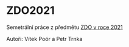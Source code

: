 # ZDO2021

Semetrální práce z předmětu [ZDO v roce 2021](https://nbviewer.jupyter.org/github/mjirik/ZDO/blob/master/ZDOsem2021.ipynb)

Autoři:
Vítek Poór a Petr Trnka
